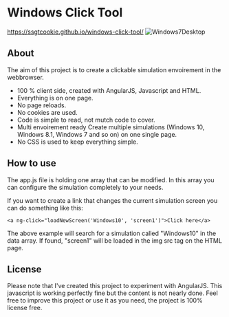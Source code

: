 Windows Click Tool
======
https://ssgtcookie.github.io/windows-click-tool/
![Windows7Desktop](https://ssgtcookie.github.io/windows-click-tool/img/window7_screen1.png)

## About
The aim of this project is to create a clickable simulation envoirement in the webbrowser.
* 100 % client side, created with AngularJS, Javascript and HTML.
* Everything is on one page.
* No page reloads.
* No cookies are used.
* Code is simple to read, not mutch code to cover.
* Multi envoirement ready Create multiple simulations (Windows 10, Windows 8.1, Windows 7 and so on) on one single page.
* No CSS is used to keep everything simple.

## How to use
The app.js file is holding one array that can be modified. In this array you can configure the simulation completely to your needs.

If you want to create a link that changes the current simulation screen you can do something like this:
```
<a ng-click="loadNewScreen('Windows10', 'screen1')">Click here</a>
```
The above example will search for a simulation called "Windows10" in the data array. If found, "screen1" will be loaded in the img src tag on the HTML page.

## License
Please note that I've created this project to experiment with AngularJS. This javascript is working perfectly fine but the content is not nearly done. Feel free to improve this project or use it as you need, the project is 100% license free.
